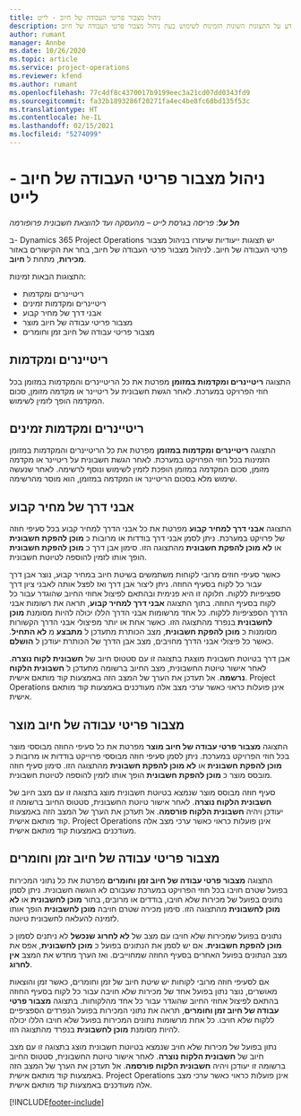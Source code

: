 ```yaml
---
title: ניהול מצבור פריטי העבודה של חיוב - לייט
description: נושא זה מספק מידע על התצוגות השונות הזמינות לשימוש בעת ניהול מצבור פרטי העבודה של חיוב.
author: rumant
manager: Annbe
ms.date: 10/26/2020
ms.topic: article
ms.service: project-operations
ms.reviewer: kfend
ms.author: rumant
ms.openlocfilehash: 77c4df8c4370017b9199eec3a21cd07dd0343fd9
ms.sourcegitcommit: fa32b1893286f20271fa4ec4be8fc68bd135f53c
ms.translationtype: HT
ms.contentlocale: he-IL
ms.lasthandoff: 02/15/2021
ms.locfileid: "5274099"
---
```

# <a name="manage-the-billing-backlog---lite"></a>ניהול מצבור פריטי העבודה של חיוב - לייט

_**חל על**: פריסה בגרסת לייט – מהעסקה ועד להוצאת חשבונית פרופורמה_

ב- Dynamics 365 Project Operations יש תצוגות ייעודיות שיעזרו בניהול מצבור פרטי העבודה של חיוב. לניהול מצבור פרטי העבודה של חיוב, בחר את הקישורים באזור **מכירות**, מתחת ל **חיוב**. 

התצוגות הבאות זמינות:

- ריטיינרים ומקדמות
- ריטיינרים ומקדמות זמינים
- אבני דרך של מחיר קבוע
- מצבור פריטי עבודה של חיוב מוצר
- מצבור פריטי עבודה של חיוב זמן וחומרים

## <a name="retainers-and-advances"></a>ריטיינרים ומקדמות

התצוגה **ריטיינרים ומקדמות במזומן** מפרטת את כל הריטיינרים והמקדמות במזומן בכל חוזי הפרויקט במערכת. לאחר הגשת חשבונית על ריטיינר או מקדמה מזומן, סכום המקדמה הופך לזמין לשימוש.

## <a name="available-retainers-and-advances"></a>ריטיינרים ומקדמות זמינים

התצוגה **ריטיינרים ומקדמות במזומן** מפרטת את כל הריטיינרים והמקדמות במזומן הזמינות בכל חוזי הפרויקט במערכת. לאחר הגשת חשבונית על ריטיינר או מקדמה מזומן, סכום המקדמה במזומן הופכת לזמין לשימוש ונוסף לרשימה. לאחר שנעשה שימוש מלא בסכום הריטיינר או המקדמה במזומן, הוא מוסר מהרשימה.

## <a name="fixed-price-milestones"></a>אבני דרך של מחיר קבוע

התצוגה **אבני דרך למחיר קבוע** מפרטת את כל אבני הדרך למחיר קבוע בכל סעיפי חוזה של פרויקט במערכת. ניתן לסמן אבני דרך בודדות או מרובות כ **מוכן להפקת חשבונית** או **לא מוכן להפקת חשבונית** מהתצוגה הזו. סימון אבן דרך כ **מוכן להפקת חשבונית** הופך אותו לזמין להוספה לטיוטת חשבונית.

כאשר סעיפי חוזים מרובי לקוחות משתמשים בשיטת חיוב במחיר קבוע, נוצר אבן דרך עבור כל לקוח בסעיף החוזה. ניתן ליצור אבן דרך ואז לפצל אותה לאבני ציון דרך ספציפיות ללקוח. חלוקה זו היא פנימית ובהתאם לפיצול אחוזי החיוב שהוגדר עבור כל לקוח בסעיף החוזה. בתוך התצוגה **אבני דרך למחיר קבוע**, תראה את רשומות אבני הדרך הספציפיות ללקוח. כל אחד מרשומות אבני הדרך הללו יכולה להיות מסומנת **מוכן לחשבונית** בנפרד מהתצוגה הזו. כאשר אחת או יותר מפיצולי אבני הדרך הקשורות מסומנות כ **מוכן להפקת חשבונית**, מצב הכותרת מתעדכן ל **מתבצע** מ **לא התחיל**. כאשר כל פיצולי אבני הדרך מחויבים, מצב אבן הדרך של הכותרת יעודכן ל **הושלם**.

אבן דרך בטיוטת חשבונית מוצגת בתצוגה זו עם סטטוס חיוב של **חשבונית לקוח נוצרה**. לאחר אישור טיוטת החשבונית, מצב החיוב ברשומה מתעדכן ל **חשבונית הלקוח נרשמה**. אל תעדכן את הערך של המצב הזה באמצעות קוד מותאם אישית. Project Operations אינן פועלות כראוי כאשר ערכי מצב אלה מעודכנים באמצעות קוד מותאם אישית.

## <a name="product-billing-backlog"></a>מצבור פריטי עבודה של חיוב מוצר

התצוגה **מצבור פרטי עבודה של חיוב מוצר** מפרטת את כל סעיפי החוזה מבוססי מוצר בכל חוזי הפרויקט במערכת. ניתן לסמן סעיפי חוזה מבוססי פרוייקט בודדות או מרובות כ **מוכן להפקת חשבונית** או **לא מוכן להפקת חשבונית** מהתצוגה הזו. סימון סעיף חוזה מובסס מוצר כ **מוכן להפקת חשבונית** הופך אותו לזמין להוספה לטיוטת חשבונית.

סעיף חוזה מבוסס מוצר שנמצא בטיוטת חשבונית מוצג בתצוגה זו עם מצב חיוב של **חשבונית הלקוח נוצרה**. לאחר אישור טיוטת החשבונית, סטטוס החיוב ברשומה זו יעודכן ויהיה **חשבונית הלקוח פורסמה**. אל תעדכן את הערך של המצב הזה באמצעות קוד מותאם אישית. Project Operations אינן פועלות כראוי כאשר ערכי מצב אלה מעודכנים באמצעות קוד מותאם אישית.

## <a name="time-and-material-billing-backlog"></a>מצבור פריטי עבודה של חיוב זמן וחומרים

התצוגה **מצבור פרטי עבודה של חיוב זמן וחומרים** מפרטת את כל נתוני המכירות בפועל שטרם חויבו בכל חוזי הפרויקט במערכת שעבורם לא הוגשה חשבונית. ניתן לסמן נתונים בפועל של מכירות שלא חויבו, בודדים או מרובים, בתור **מוכן לחשבונית** או **לא מוכן לחשבונית** מהתצוגה הזו. סימון מכירה שטרם חויבה **מוכן לחשבונית** הופך אותו לזמינה להעלאה לחשבונית טיוטה.

נתונים בפועל שמכירות שלא חויבו עם מצב של **לא לחרוג** **שנכשל** לא ניתנים לסמון כ **מוכן להפקת חשבונית**. אם יש לסמן את הנתונים בפועל כ **מוכן לחשבונית**, אפס את מצב הנתונים בפועל האחרים בסעיף החוזה שמחוייבים. ואז הערך מחדש את המצב **אין לחרוג**.

אם לסעיפי חוזה מרובי לקוחות יש שיטת חיוב של זמן וחומרים, כאשר זמן והוצאות מאושרים, נוצר נתון בפועל אחד של מכירות שלא חויבה עבור כל לקוח בסעיף החוזה בהתאם לפיצול אחוזי החיוב שהוגדר עבור כל אחד מהלקוחות. בתצוגה **מצבור פרטי עבודה של חיוב זמן וחומרים**, תראה את נתוני המכירות בפועל הנפרדים הספציפיים ללקוח שלא חויבו. כל אחת מרשומות נתונים המכירות בפועל שלא חויבו הללו יכולה להיות מסומנת **מוכן לחשבונית** בנפרד מהתצוגה הזו.

נתון בפועל של מכירות שלא חויב שנמצא בטיוטת חשבונית מוצג בתצוגה זו עם מצב חיוב של **חשבונית הלקוח נוצרה**. לאחר אישור טיוטת החשבונית, סטטוס החיוב ברשומה זו יעודכן ויהיה **חשבונית הלקוח פורסמה**. אל תעדכן את הערך של המצב הזה באמצעות קוד מותאם אישית. Project Operations אינן פועלות כראוי כאשר ערכי מצב אלה מעודכנים באמצעות קוד מותאם אישית.


[!INCLUDE[footer-include](../../includes/footer-banner.md)]